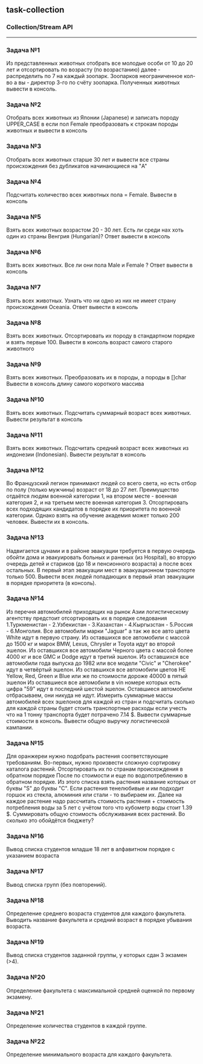 ## task-collection

### Collection/Stream API

---

### Задача №1
Из представленных животных отобрать все молодые особи от 10 до 20 лет и отсортировать по возрасту (по возрастанию)
далее - распределить по 7 на каждый зоопарк. Зоопарков неограниченное кол-во а вы - директор 3-го по счёту зоопарка.
Полученных животных вывести в консоль.

### Задача №2
Отобрать всех животных из Японии (Japanese) и записать породу UPPER_CASE в если пол Female
преобразовать к строкам породы животных и вывести в консоль

### Задача №3
Отобрать всех животных старше 30 лет и вывести все страны происхождения без дубликатов начинающиеся на "A"

### Задача №4
Подсчитать количество всех животных пола = Female. Вывести в консоль

### Задача №5
Взять всех животных возрастом 20 - 30 лет. Есть ли среди нах хоть один из страны Венгрия (Hungarian)?
Ответ вывести в консоль

### Задача №6
Взять всех животных. Все ли они пола Male и Female ?
Ответ вывести в консоль

### Задача №7
Взять всех животных. Узнать что ни одно из них не имеет страну происхождения Oceania.
Ответ вывести в консоль

### Задача №8
Взять всех животных. Отсортировать их породу в стандартном порядке и взять первые 100.
Вывести в консоль возраст самого старого животного

### Задача №9
Взять всех животных. Преобразовать их в породы, а породы в []char
Вывести в консоль длину самого короткого массива

### Задача №10
Взять всех животных. Подсчитать суммарный возраст всех животных. Вывести результат в консоль

### Задача №11
Взять всех животных. Подсчитать средний возраст всех животных из индонезии (Indonesian). Вывести результат в консоль

### Задача №12
Во Французский легион принимают людей со всего света, но есть отбор по полу (только мужчины)
возраст от 18 до 27 лет. Преимущество отдаётся людям военной категории 1, на втором месте - военная категория 2,
и на третьем месте военная категория 3. Отсортировать всех подходящих кандидатов в порядке их
приоритета по военной категории. Однако взять на обучение академия может только 200 человек. Вывести их в консоль.

### Задача №13
Надвигается цунами и в районе эвакуации требуется в первую очередь обойти дома и эвакуировать больных и раненых (из Hospital),
во вторую очередь детей и стариков (до 18 и пенсионного возраста) а после всех остальных. В первый этап эвакуации мест
в эвакуационном транспорте только 500. Вывести всех людей попадающих в первый этап эвакуации в порядке приоритета (в консоль).

### Задача №14
Из перечня автомобилей приходящих на рынок Азии логистическому агентству предстоит отсортировать их в порядке следования
1.Туркменистан - 2.Узбекистан - 3.Казахстан - 4.Кыргызстан - 5.Россия - 6.Монголия.
Все автомобили марки "Jaguar" а так же все авто цвета White идут в первую страну.
Из оставшихся все автомобили с массой до 1500 кг и марок BMW, Lexus, Chrysler и Toyota идут во второй эшелон.
Из оставшихся все автомобили Черного цвета с массой более 4000 кг и все GMC и Dodge идут в третий эшелон.
Из оставшихся все автомобили года выпуска до 1982 или все модели "Civic" и "Cherokee" идут в четвёртый эшелон.
Из оставшихся все автомобили цветов НЕ Yellow, Red, Green и Blue или же по стоимости дороже 40000 в пятый эшелон
Из оставшиеся все автомобили в vin номере которых есть цифра "59" идут в последний шестой эшелон.
Оставшиеся автомобили отбрасываем, они никуда не идут.
Измерить суммарные массы автомобилей всех эшелонов для каждой из стран и подсчитать сколько для каждой страны
будет стоить транспортные расходы если учесть что на 1 тонну транспорта будет потрачено 7.14 $.
Вывести суммарные стоимости в консоль. Вывести общую выручку логистической кампании.

### Задача №15
Для оранжереи нужно подобрать растения соответствующие требованиям.
Во-первых, нужно произвести сложную сортировку каталога растений. Отсортировать их по странам происхождения в обратном порядке
После по стоимости и еще по водопотреблению в обратном порядке. Из этого списка взять растения название которых
от буквы "S" до буквы "C". Если растения тенелюбивые и им подходит горшок из стекла, алюминия или стали - то выбираем их.
Далее на каждое растение надо рассчитать стоимость растения + стоимость потребления воды за 5 лет c учётом того
что кубометр воды стоит 1.39 $. Суммировать общую стоимость обслуживания всех растений. Во сколько это обойдётся бюджету?

### Задача №16
Вывод списка студентов младше 18 лет в алфавитном порядке с указанием возраста

### Задача №17
Вывод списка групп (без повторений).

### Задача №18
Определение среднего возраста студентов для каждого факультета. 
Выводить название факультета и средний возраст в порядке убывания возраста.

### Задача №19
Вывод списка студентов заданной группы, у которых сдан 3 экзамен (>4). 

### Задача №20
Определение факультета с максимальной средней оценкой по первому экзамену.

### Задача №21
Определение количества студентов в каждой группе.

### Задача №22
Определение минимального возраста для каждого факультета.
